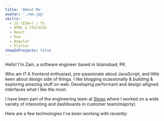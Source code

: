```yaml
---
title: 'About Me'
avatar: './me.jpg'
skills:
  - JS (ES6+) / TS
  - HTML & CSS/SCSS
  - React
  - Vue
  - Angular
  - Flutter
showInProjects: false
---
```


Hello! I'm Zain, a software engineer based in Islamabad, PK.

Who am I? A frontend enthusiast, pre-passionate about JavaScript, and little keen about design side of things. I like blogging ocassionally & building & exploring amazing stuff on web. Developing performant and design alligned interfaces what I like the most.

I have been part of the engineering team at [Stoqo](https://www.stoqo.com/) where I worked on a wide variety of interesting and dashboards in customer team(majorly).

Here are a few technologies I've been working with recently:
